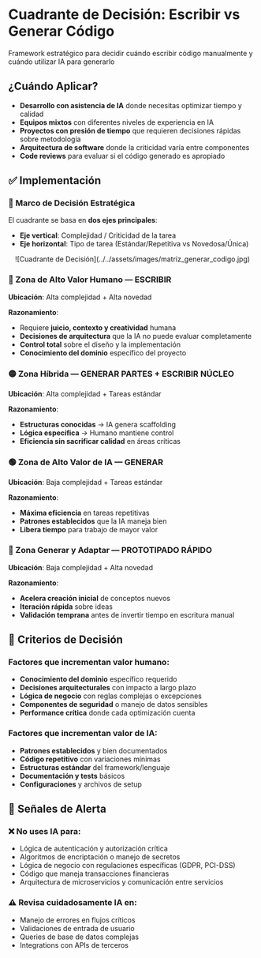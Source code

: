 # Cuadrante de Decisión: Escribir vs Generar Código

Framework estratégico para decidir cuándo escribir código manualmente y cuándo utilizar IA para generarlo

## ¿Cuándo Aplicar?

- **Desarrollo con asistencia de IA** donde necesitas optimizar tiempo y calidad
- **Equipos mixtos** con diferentes niveles de experiencia en IA
- **Proyectos con presión de tiempo** que requieren decisiones rápidas sobre metodología
- **Arquitectura de software** donde la criticidad varía entre componentes
- **Code reviews** para evaluar si el código generado es apropiado

## ✅ Implementación

### 🧭 Marco de Decisión Estratégica

El cuadrante se basa en **dos ejes principales**:

- **Eje vertical**: Complejidad / Criticidad de la tarea
- **Eje horizontal**: Tipo de tarea (Estándar/Repetitiva vs Novedosa/Única)

<div align="center">
  ![Cuadrante de Decisión](../../assets/images/matriz_generar_codigo.jpg)
</div>

### 🔴 Zona de Alto Valor Humano — **ESCRIBIR**

**Ubicación**: Alta complejidad + Alta novedad

**Razonamiento**:
- Requiere **juicio, contexto y creatividad** humana
- **Decisiones de arquitectura** que la IA no puede evaluar completamente
- **Control total** sobre el diseño y la implementación
- **Conocimiento del dominio** específico del proyecto

### 🟡 Zona Híbrida — **GENERAR PARTES + ESCRIBIR NÚCLEO**

**Ubicación**: Alta complejidad + Tareas estándar

**Razonamiento**:
- **Estructuras conocidas** → IA genera scaffolding
- **Lógica específica** → Humano mantiene control
- **Eficiencia sin sacrificar calidad** en áreas críticas

### 🟢 Zona de Alto Valor de IA — **GENERAR**

**Ubicación**: Baja complejidad + Tareas estándar

**Razonamiento**:
- **Máxima eficiencia** en tareas repetitivas
- **Patrones establecidos** que la IA maneja bien
- **Libera tiempo** para trabajo de mayor valor

### 🔵 Zona Generar y Adaptar — **PROTOTIPADO RÁPIDO**

**Ubicación**: Baja complejidad + Alta novedad

**Razonamiento**:
- **Acelera creación inicial** de conceptos nuevos
- **Iteración rápida** sobre ideas
- **Validación temprana** antes de invertir tiempo en escritura manual

## 🎯 Criterios de Decisión

### Factores que incrementan valor humano:
- **Conocimiento del dominio** específico requerido
- **Decisiones arquitecturales** con impacto a largo plazo
- **Lógica de negocio** con reglas complejas o excepciones
- **Componentes de seguridad** o manejo de datos sensibles
- **Performance crítica** donde cada optimización cuenta

### Factores que incrementan valor de IA:
- **Patrones establecidos** y bien documentados
- **Código repetitivo** con variaciones mínimas
- **Estructuras estándar** del framework/lenguaje
- **Documentación y tests** básicos
- **Configuraciones** y archivos de setup

## 🚨 Señales de Alerta

### ❌ No uses IA para:
- Lógica de autenticación y autorización crítica
- Algoritmos de encriptación o manejo de secretos
- Lógica de negocio con regulaciones específicas (GDPR, PCI-DSS)
- Código que maneja transacciones financieras
- Arquitectura de microservicios y comunicación entre servicios

### ⚠️ Revisa cuidadosamente IA en:
- Manejo de errores en flujos críticos
- Validaciones de entrada de usuario
- Queries de base de datos complejas
- Integrations con APIs de terceros
